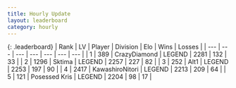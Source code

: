 ```yaml
---
title: Hourly Update
layout: leaderboard
category: hourly
---
```


{: .leaderboard}
| Rank | LV | Player | Division | Elo | Wins | Losses |
| --- | --- | --- | --- | --- | --- | --- |
| <span data-change="0">1</span> | 389 | <span title="ID: 202316">CrazyDiamond</span> | LEGEND | <span data-change="0">2281</span> | <span data-change="0">132</span> | <span data-change="0">33</span> |
| <span data-change="0">2</span> | 1296 | <span title="ID: 353063">Sktima</span> | LEGEND | <span data-change="0">2257</span> | <span data-change="0">227</span> | <span data-change="0">82</span> |
| <span data-change="0">3</span> | 252 | <span title="ID: 443550">Alt1</span> | LEGEND | <span data-change="0">2253</span> | <span data-change="0">197</span> | <span data-change="0">90</span> |
| <span data-change="0">4</span> | 2417 | <span title="ID: 164871">KawashiroNitori</span> | LEGEND | <span data-change="0">2213</span> | <span data-change="0">209</span> | <span data-change="0">64</span> |
| <span data-change="0">5</span> | 121 | <span title="ID: 402846">Posessed Kris</span> | LEGEND | <span data-change="0">2204</span> | <span data-change="0">98</span> | <span data-change="0">17</span> |